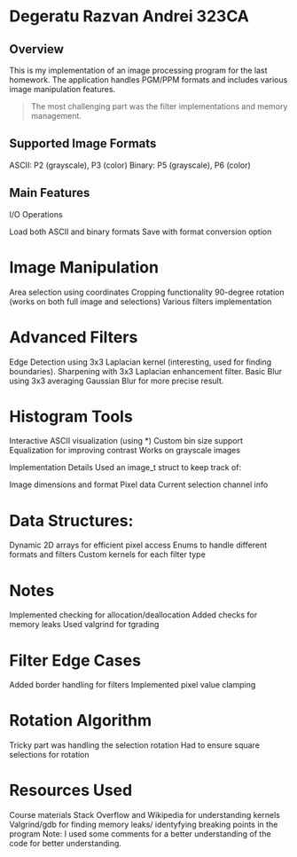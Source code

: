 # Degeratu Razvan Andrei 323CA
## Overview
This is my implementation of an image processing program for the last homework.
The application handles PGM/PPM formats and includes various image manipulation features.
>The most challenging part was the filter implementations and memory management.

## Supported Image Formats

ASCII: P2 (grayscale), P3 (color)
Binary: P5 (grayscale), P6 (color)

## Main Features

I/O Operations

Load both ASCII and binary formats
Save with format conversion option

# Image Manipulation

Area selection using coordinates
Cropping functionality
90-degree rotation (works on both full image and selections)
Various filters implementation


# Advanced Filters

Edge Detection using 3x3 Laplacian kernel (interesting, used for finding boundaries).
Sharpening with 3x3 Laplacian enhancement filter.
Basic Blur using 3x3 averaging
Gaussian Blur for more precise result.


# Histogram Tools

Interactive ASCII visualization (using *)
Custom bin size support
Equalization for improving contrast
Works on grayscale images


Implementation Details
Used an image_t struct to keep track of:

Image dimensions and format
Pixel data
Current selection
channel info

# Data Structures:

Dynamic 2D arrays for efficient pixel access
Enums to handle different formats and filters
Custom kernels for each filter type

# Notes

Implemented checking for allocation/deallocation
Added checks for memory leaks
Used valgrind  for tgrading

# Filter Edge Cases

Added border handling for filters
Implemented pixel value clamping

# Rotation Algorithm

Tricky part was handling the selection rotation
Had to ensure square selections for rotation

# Resources Used

Course materials
Stack Overflow and Wikipedia for understanding kernels
Valgrind/gdb for finding memory leaks/ identyfying breaking points in the program
Note: I used some comments for a better understanding of the code for better understanding. 
